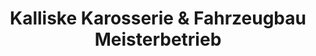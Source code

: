 ---
title: "Kalliske Karosserie & Fahrzeugbau Meisterbetrieb"
url: /trebbin/kalliske-karosserie-und-fahrzeugbau-meisterbetrieb/
shop: Autowerkstatt
---